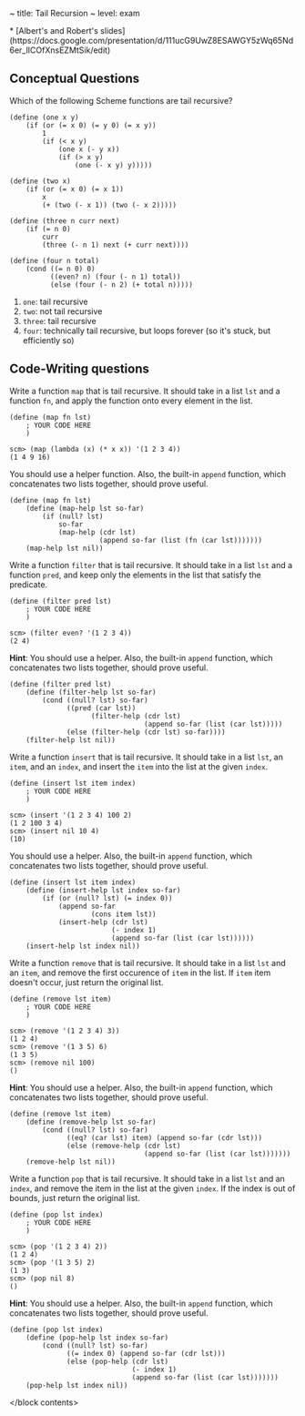 ~ title: Tail Recursion
~ level: exam

<block references>
* [Albert's and Robert's
  slides](https://docs.google.com/presentation/d/111ucG9UwZ8ESAWGY5zWq65Nd6er_lICOfXnsEZMtSik/edit)
</block references>

<block notes>
</block notes>

<block contents>

Conceptual Questions
--------------------

Which of the following Scheme functions are tail recursive?

    (define (one x y)
        (if (or (= x 0) (= y 0) (= x y))
            1
            (if (< x y)
                (one x (- y x))
                (if (> x y)
                    (one (- x y) y)))))

    (define (two x)
        (if (or (= x 0) (= x 1))
            x
            (+ (two (- x 1)) (two (- x 2)))))

    (define (three n curr next)
        (if (= n 0)
            curr
            (three (- n 1) next (+ curr next))))

    (define (four n total)
        (cond ((= n 0) 0)
              ((even? n) (four (- n 1) total))
              (else (four (- n 2) (+ total n)))))

<solution>

1. `one`: tail recursive
2. `two`: not tail recursive
3. `three`: tail recursive
4. `four`: technically tail recursive, but loops forever (so it's
   stuck, but efficiently so)

</solution>

Code-Writing questions
----------------------

<question>

Write a function `map` that is tail recursive. It should take in a list
`lst` and a function `fn`, and apply the function onto every element in
the list.

    (define (map fn lst)
        ; YOUR CODE HERE
        )

    scm> (map (lambda (x) (* x x)) '(1 2 3 4))
    (1 4 9 16)

You should use a helper function. Also, the built-in `append` function,
which concatenates two lists together, should prove useful.

<solution>

    (define (map fn lst)
        (define (map-help lst so-far)
            (if (null? lst)
                so-far
                (map-help (cdr lst)
                          (append so-far (list (fn (car lst)))))))
        (map-help lst nil))

</solution>

<question>

Write a function `filter` that is tail recursive. It should take in a
list `lst` and a function `pred`, and keep only the elements in the
list that satisfy the predicate.

    (define (filter pred lst)
        ; YOUR CODE HERE
        )

    scm> (filter even? '(1 2 3 4))
    (2 4)

**Hint**: You should use a helper. Also, the built-in `append`
function, which concatenates two lists together, should prove useful.

<solution>

    (define (filter pred lst)
        (define (filter-help lst so-far)
            (cond ((null? lst) so-far)
                  ((pred (car lst))
                        (filter-help (cdr lst)
                                     (append so-far (list (car lst)))))
                  (else (filter-help (cdr lst) so-far))))
        (filter-help lst nil))

</solution>

<question>

Write a function `insert` that is tail recursive. It should take in a
list `lst`, an `item`, and an `index`, and insert the `item` into the
list at the given `index`.

    (define (insert lst item index)
        ; YOUR CODE HERE
        )

    scm> (insert '(1 2 3 4) 100 2)
    (1 2 100 3 4)
    scm> (insert nil 10 4)
    (10)

You should use a helper. Also, the built-in `append` function, which
concatenates two lists together, should prove useful.

<solution>

    (define (insert lst item index)
        (define (insert-help lst index so-far)
            (if (or (null? lst) (= index 0))
                (append so-far
                        (cons item lst))
                (insert-help (cdr lst)
                             (- index 1)
                             (append so-far (list (car lst))))))
        (insert-help lst index nil))

</solution>

<question>

Write a function `remove` that is tail recursive. It should take in a
list `lst` and an `item`, and remove the first occurence of `item` in
the list.  If `item` item doesn't occur, just return the original list.

    (define (remove lst item)
        ; YOUR CODE HERE
        )

    scm> (remove '(1 2 3 4) 3))
    (1 2 4)
    scm> (remove '(1 3 5) 6)
    (1 3 5)
    scm> (remove nil 100)
    ()

**Hint**: You should use a helper. Also, the built-in `append`
function, which concatenates two lists together, should prove useful.

<solution>

    (define (remove lst item)
        (define (remove-help lst so-far)
            (cond ((null? lst) so-far)
                  ((eq? (car lst) item) (append so-far (cdr lst)))
                  (else (remove-help (cdr lst)
                                     (append so-far (list (car lst)))))))
        (remove-help lst nil))

</solution>

<question>

Write a function `pop` that is tail recursive. It should take in a list
`lst` and an `index`, and remove the item in the list at the given
`index`. If the index is out of bounds, just return the original list.

    (define (pop lst index)
        ; YOUR CODE HERE
        )

    scm> (pop '(1 2 3 4) 2))
    (1 2 4)
    scm> (pop '(1 3 5) 2)
    (1 3)
    scm> (pop nil 8)
    ()

**Hint**: You should use a helper. Also, the built-in `append`
function, which concatenates two lists together, should prove useful.

<solution>

    (define (pop lst index)
        (define (pop-help lst index so-far)
            (cond ((null? lst) so-far)
                  ((= index 0) (append so-far (cdr lst)))
                  (else (pop-help (cdr lst)
                                  (- index 1)
                                  (append so-far (list (car lst)))))))
        (pop-help lst index nil))

</solution>

</block contents>
